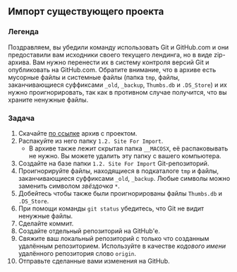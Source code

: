 ## Импорт существующего проекта

### Легенда

Поздравляем, вы убедили команду использовать Git и GitHub.com и они предоставили вам исходники своего текущего лендинга, но в виде zip-архива. Вам нужно перенести их в систему контроля версий Git и опубликовать на GitHub.com. Обратите внимание, что в архиве есть мусорные файлы и системные файлы (папка `tmp`, файлы, заканчивающиеся суффиксами `_old`, `_backup`, `Thumbs.db` и `.DS_Store`) и их нужно проигнорировать, так как в противном случае получится, что вы храните ненужные файлы.

### Задача

1. Скачайте [по ссылке](https://github.com/netology-code/git-homeworks/raw/master/introduction/src/neuro-startup.zip) архив с проектом.
1. Распакуйте из него папку `1.2. Site For Import`.
    * В архиве также лежит скрытая папка `__MACOSX`, её распаковывать не нужно. Вы можете удалить эту папку с вашего компьютера.
1. Создайте на базе папки `1.2. Site For Import` Git-репозиторий.
1. Проигнорируйте файлы, находящиеся в подкаталоге `tmp` и файлы, заканчивающиеся суффиксами `_old`, `_backup`. Любые символы можно заменить символом _звёздочка_ `*`.
1. Добейтесь чтобы также были проигнорированы файлы `Thumbs.db` и `.DS_Store`. 
1. При помощи команды `git status` убедитесь, что Git не видит ненужные файлы.
1. Сделайте коммит.
1. Создайте отдельный репозиторий на GitHub'е.
1. Свяжите ваш локальный репозиторий с только что созданным удалённым репозиторием. Используйте в качестве _кодового имени_ удалённого репозитория слово `origin`. 
1. Отправьте сделанные вами изменения на GitHub.
